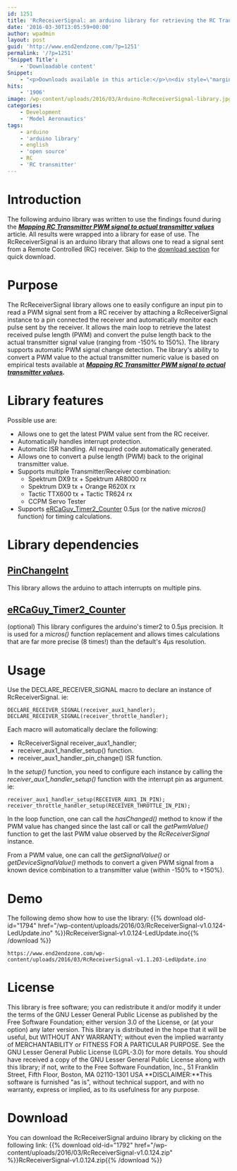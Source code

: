 ```yaml
---
id: 1251
title: 'RcReceiverSignal: an arduino library for retrieving the RC Transmitter value from an RC Receiver pulse'
date: '2016-03-30T13:05:59+00:00'
author: wpadmin
layout: post
guid: 'http://www.end2endzone.com/?p=1251'
permalink: '/?p=1251'
'Snippet Title':
    - 'Downloadable content'
Snippet:
    - "<p>Downloads available in this article:</p>\n<div style=\"margin-bottom: 18px\">\n<p class=\"nomarginbottom\">Library:</p>\n<ul class=\"fa-ul\">\n<li><a href=\"/download/1792/\"><i class=\"fa-li fa fa-download\" style=\"position: inherit;\"></i>[download old-id=\"1792\" template=\"title\"]</a></li>\n</ul>\n</div>\n<div style=\"margin-bottom: 18px\">\n<p class=\"nomarginbottom\">Example:</p>\n<ul class=\"fa-ul\">\n<li><a href=\"/download/1794/\"><i class=\"fa-li fa fa-download\" style=\"position: inherit;\"></i>[download old-id=\"1794\" template=\"title\"]</a></li>\n</ul>\n</div>\n"
hits:
    - '1906'
image: /wp-content/uploads/2016/03/Arduino-RcReceiverSignal-library.jpg
categories:
    - Development
    - 'Model Aeronautics'
tags:
    - arduino
    - 'arduino library'
    - english
    - 'open source'
    - RC
    - 'RC transmitter'
---
```


# Introduction

The following arduino library was written to use the findings found during the ***[Mapping RC Transmitter PWM signal to actual transmitter values](/mapping-rc-transmitter-pwm-signal-to-actual-transmitter-values/)*** article. All results were wrapped into a library for ease of use. The RcReceiverSignal is an arduino library that allows one to read a signal sent from a Remote Controlled (RC) receiver. Skip to the [download section](#Download) for quick download.

# Purpose

The RcReceiverSignal library allows one to easily configure an input pin to read a PWM signal sent from a RC receiver by attaching a RcReceiverSignal instance to a pin connected the receiver and automatically monitor each pulse sent by the receiver. It allows the main loop to retrieve the latest received pulse length (PWM) and convert the pulse length back to the actual transmitter signal value (ranging from -150% to 150%). The library supports automatic PWM signal change detection. The library's ability to convert a PWM value to the actual transmitter numeric value is based on empirical tests available at ***[Mapping RC Transmitter PWM signal to actual transmitter values](/mapping-rc-transmitter-pwm-signal-to-actual-transmitter-values/).***

# Library features

Possible use are:

- Allows one to get the latest PWM value sent from the RC receiver.
- Automatically handles interrupt protection.
- Automatic ISR handling. All required code automatically generated.
- Allows one to convert a pulse length (PWM) back to the original transmitter value.
- Supports multiple Transmitter/Receiver combination: 
    - Spektrum DX9 tx + Spektrum AR8000 rx
    - Spektrum DX9 tx + Orange R620X rx
    - Tactic TTX600 tx + Tactic TR624 rx
    - CCPM Servo Tester
- Supports [eRCaGuy\_Timer2\_Counter](http://www.electricrcaircraftguy.com/2014/02/Timer2Counter-more-precise-Arduino-micros-function.html) 0.5µs (or the native *micros()* function) for timing calculations.

# Library dependencies

## [PinChangeInt](https://github.com/GreyGnome/PinChangeInt)

This library allows the arduino to attach interrupts on multiple pins.

## [eRCaGuy\_Timer2\_Counter](http://www.electricrcaircraftguy.com/2014/02/Timer2Counter-more-precise-Arduino-micros-function.html)

(optional) This library configures the arduino's timer2 to 0.5µs precision. It is used for a *micros()* function replacement and allows times calculations that are far more precise (8 times!) than the default's 4µs resolution.

# Usage

Use the DECLARE\_RECEIVER\_SIGNAL macro to declare an instance of RcReceiverSignal. ie:

```
DECLARE_RECEIVER_SIGNAL(receiver_aux1_handler);
DECLARE_RECEIVER_SIGNAL(receiver_throttle_handler);
```

Each macro will automatically declare the following:

- RcReceiverSignal receiver\_aux1\_handler;
- receiver\_aux1\_handler\_setup() function.
- receiver\_aux1\_handler\_pin\_change() ISR function.

In the *setup()* function, you need to configure each instance by calling the *receiver\_aux1\_handler\_setup()* function with the interrupt pin as argument. ie:

```
receiver_aux1_handler_setup(RECEIVER_AUX1_IN_PIN);
receiver_throttle_handler_setup(RECEIVER_THROTTLE_IN_PIN);
```

In the loop function, one can call the *hasChanged()* method to know if the PWM value has changed since the last call or call the *getPwmValue()* function to get the last PWM value observed by the *RcReceiverSignal* instance.

From a PWM value, one can call the *getSignalValue()* or *getDeviceSignalValue()* methods to convert a given PWM signal from a known device combination to a transmitter value (within -150% to +150%).

# Demo

The following demo show how to use the library:
{{% download old-id="1794" href="/wp-content/uploads/2016/03/RcReceiverSignal-v1.0.124-LedUpdate.ino" %}}RcReceiverSignal-v1.0.124-LedUpdate.ino{{% /download %}}

```
https://www.end2endzone.com/wp-content/uploads/2016/03/RcReceiverSignal-v1.1.203-LedUpdate.ino
```

# License

This library is free software; you can redistribute it and/or modify it under the terms of the GNU Lesser General Public License as published by the Free Software Foundation; either version 3.0 of the License, or (at your option) any later version. This library is distributed in the hope that it will be useful, but WITHOUT ANY WARRANTY; without even the implied warranty of MERCHANTABILITY or FITNESS FOR A PARTICULAR PURPOSE. See the GNU Lesser General Public License (LGPL-3.0) for more details. You should have received a copy of the GNU Lesser General Public License along with this library; if not, write to the Free Software Foundation, Inc., 51 Franklin Street, Fifth Floor, Boston, MA 02110-1301 USA **DISCLAIMER:**This software is furnished "as is", without technical support, and with no warranty, express or implied, as to its usefulness for any purpose.

# Download

You can download the RcReceiverSignal arduino library by clicking on the following link:
{{% download old-id="1792" href="/wp-content/uploads/2016/03/RcReceiverSignal-v1.0.124.zip" %}}RcReceiverSignal-v1.0.124.zip{{% /download %}}